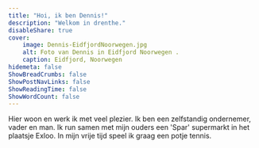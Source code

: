 ```yaml
---
title: "Hoi, ik ben Dennis!"
description: "Welkom in drenthe."
disableShare: true
cover:
    image: Dennis-EidfjordNoorwegen.jpg
    alt: Foto van Dennis in Eidfjord Noorwegen .
    caption: Eidfjord, Noorwegen
hidemeta: false
ShowBreadCrumbs: false
ShowPostNavLinks: false
ShowReadingTime: false
ShowWordCount: false
---
```

Hier woon en werk ik met veel plezier. Ik ben een zelfstandig ondernemer, vader en man. Ik run samen met mijn ouders een 'Spar' supermarkt in het plaatsje Exloo. In mijn vrije tijd speel ik graag een potje tennis.